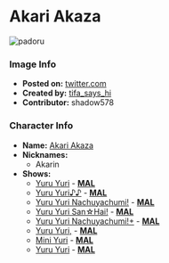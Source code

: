 # Akari Akaza

![padoru](https://raw.githubusercontent.com/shadow578/Project-Padoru/master/Padoru/yuru-yuri-akari-akaza.png "Akari Akaza")

### Image Info
* **Posted on:**     [twitter.com](https://twitter.com/Tifa_says_Hi/status/1074088401958187008)
* **Created by:**    [tifa_says_hi](https://github.com/shadow578/Project-Padoru/blob/master/table-of-contents/creators/tifasayshi.md)
* **Contributor:**   shadow578

### Character Info
* **Name:**   [Akari Akaza](https://myanimelist.net/character/35872)
* **Nicknames:**
  * Akarin
* **Shows:**
  * [Yuru Yuri](https://github.com/shadow578/Project-Padoru/blob/master/table-of-contents/shows/YuruYuri.md) - [__MAL__](https://myanimelist.net/anime/10495/Yuru_Yuri)
  * [Yuru Yuri♪♪](https://github.com/shadow578/Project-Padoru/blob/master/table-of-contents/shows/YuruYuri.md) - [__MAL__](https://myanimelist.net/anime/12403/Yuru_Yuri♪♪)
  * [Yuru Yuri Nachuyachumi!](https://github.com/shadow578/Project-Padoru/blob/master/table-of-contents/shows/YuruYuriNachuyachumi.md) - [__MAL__](https://myanimelist.net/anime/23225/Yuru_Yuri_Nachuyachumi)
  * [Yuru Yuri San☆Hai!](https://github.com/shadow578/Project-Padoru/blob/master/table-of-contents/shows/YuruYuriSanHai.md) - [__MAL__](https://myanimelist.net/anime/30279/Yuru_Yuri_San☆Hai)
  * [Yuru Yuri Nachuyachumi!+](https://github.com/shadow578/Project-Padoru/blob/master/table-of-contents/shows/YuruYuriNachuyachumi.md) - [__MAL__](https://myanimelist.net/anime/30902/Yuru_Yuri_Nachuyachumi_)
  * [Yuru Yuri,](https://github.com/shadow578/Project-Padoru/blob/master/table-of-contents/shows/YuruYuri.md) - [__MAL__](https://myanimelist.net/anime/37773/Yuru_Yuri)
  * [Mini Yuri](https://github.com/shadow578/Project-Padoru/blob/master/table-of-contents/shows/MiniYuri.md) - [__MAL__](https://myanimelist.net/anime/40369/Mini_Yuri)
  * [Yuru Yuri](https://github.com/shadow578/Project-Padoru/blob/master/table-of-contents/shows/YuruYuri.md) - [__MAL__](https://myanimelist.net/manga/11593/Yuru_Yuri)


